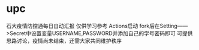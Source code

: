 # upc
石大疫情防控通每日自动汇报
仅供学习参考
Actions启动
fork后在Setting——>Secret中设置变量USERNAME,PASSWORD并添加自己的学号密码即可
可提供思路讨论，疫情尚未结束，还需大家共同维护秩序
